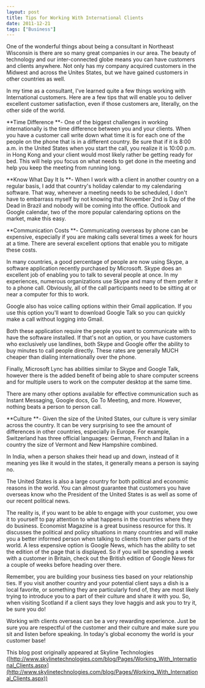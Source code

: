 ```yaml
---
layout: post
title: Tips for Working With International Clients
date: 2011-12-21
tags: ["Business"]
---
```


One of the wonderful things about being a consultant in Northeast Wisconsin is there are so many great companies in our area. The beauty of technology and our inter-connected globe means you can have customers and clients anywhere. Not only has my company acquired customers in the Midwest and across the Unites States, but we have gained customers in other countries as well.

In my time as a consultant, I've learned quite a few things working with International customers. Here are a few tips that will enable you to deliver excellent customer satisfaction, even if those customers are, literally, on the other side of the world.

**Time Difference **- One of the biggest challenges in working internationally is the time difference between you and your clients. When you have a customer call write down what time it is for each one of the people on the phone that is in a different country. Be sure that if it is 8:00 a.m. in the United States when you start the call, you realize it is 10:00 p.m. in Hong Kong and your client would most likely rather be getting ready for bed. This will help you focus on what needs to get done in the meeting and help you keep the meeting from running long.

**Know What Day It Is **- When I work with a client in another country on a regular basis, I add that country's holiday calendar to my calendaring software. That way, whenever a meeting needs to be scheduled, I don't have to embarrass myself by not knowing that November 2nd is Day of the Dead in Brazil and nobody will be coming into the office. Outlook and Google calendar, two of the more popular calendaring options on the market, make this easy.

**Communication Costs **- Communicating overseas by phone can be expensive, especially if you are making calls several times a week for hours at a time. There are several excellent options that enable you to mitigate these costs.

In many countries, a good percentage of people are now using Skype, a software application recently purchased by Microsoft. Skype does an excellent job of enabling you to talk to several people at once. In my experiences, numerous organizations use Skype and many of them prefer it to a phone call. Obviously, all of the call participants need to be sitting at or near a computer for this to work.

Google also has voice calling options within their Gmail application. If you use this option you'll want to download Google Talk so you can quickly make a call without logging into Gmail.

Both these application require the people you want to communicate with to have the software installed. If that's not an option, or you have customers who exclusively use landlines, both Skype and Google offer the ability to buy minutes to call people directly. These rates are generally MUCH cheaper than dialing internationally over the phone.

Finally, Microsoft Lync has abilities similar to Skype and Google Talk, however there is the added benefit of being able to share computer screens and for multiple users to work on the computer desktop at the same time.

There are many other options available for effective communication such as Instant Messaging, Google docs, Go To Meeting, and more. However, nothing beats a person to person call.

**Culture **- Given the size of the United States, our culture is very similar across the country. It can be very surprising to see the amount of differences in other countries, especially in Europe. For example, Switzerland has three official languages: German, French and Italian in a country the size of Vermont and New Hampshire combined.

In India, when a person shakes their head up and down, instead of it meaning yes like it would in the states, it generally means a person is saying no.

The United States is also a large country for both political and economic reasons in the world. You can almost guarantee that customers you have overseas know who the President of the United States is as well as some of our recent political news.

The reality is, if you want to be able to engage with your customer, you owe it to yourself to pay attention to what happens in the countries where they do business. Economist Magazine is a great business resource for this. It discusses the political and policy situations in many countries and will make you a better informed person when talking to clients from other parts of the world. A less expensive option is Google News, which has the ability to set the edition of the page that is displayed. So if you will be spending a week with a customer in Britain, check out the British edition of Google News for a couple of weeks before heading over there.

Remember, you are building your business ties based on your relationship ties. If you visit another country and your potential client says a dish is a local favorite, or something they are particularly fond of, they are most likely trying to introduce you to a part of their culture and share it with you. So, when visiting Scotland if a client says they love haggis and ask you to try it, be sure you do!

Working with clients overseas can be a very rewarding experience. Just be sure you are respectful of the customer and their culture and make sure you sit and listen before speaking. In today's global economy the world is your customer base!

This blog post originally appeared at Skyline Technologies ([http://www.skylinetechnologies.com/blog/Pages/Working_With_International_Clients.aspx](http://www.skylinetechnologies.com/blog/Pages/Working_With_International_Clients.aspx))
